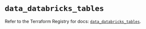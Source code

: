 # `data_databricks_tables`

Refer to the Terraform Registry for docs: [`data_databricks_tables`](https://registry.terraform.io/providers/databricks/databricks/1.36.0/docs/data-sources/tables).
